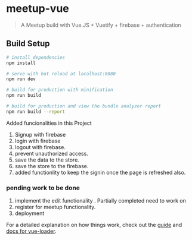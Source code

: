 # meetup-vue

> A Meetup build with Vue.JS + Vuetify + firebase + authentication

## Build Setup

``` bash
# install dependencies
npm install

# serve with hot reload at localhost:8080
npm run dev

# build for production with minification
npm run build

# build for production and view the bundle analyzer report
npm run build --report
```
Added funcionalities in this Project

1. Signup with firebase
2. login with firebase
3. logout with firebase.
4. prevent unauthorized access.
5. save the data to the store.
6. save the store to the firebase.
7. added functionlity to keep the signin once the page is refreshed also.

### pending work to be done

1. implement the edit functionality . Partially completed need to work on
2. register for meetup functionality.
3. deployment

For a detailed explanation on how things work, check out the [guide](http://vuejs-templates.github.io/webpack/) and [docs for vue-loader](http://vuejs.github.io/vue-loader).
